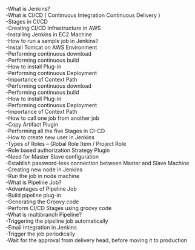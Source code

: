 -What is Jenkins?<br>
-What is CI/CD  ( Continuous Integration Continuous Delivery )<br>
-Stages in CI/CD<br>
-Creating CI/CD Infrastructure in AWS<br>
-Installing Jenkins in EC2 Machine<br>
-How to run a sample job in Jenkins?<br>
-Install Tomcat on AWS Environment<br>
-Performing continuous download<br>
-Performing continuous build<br>
-How to install Plug-in<br>
-Performing continuous Deployment<br>
-Importance of Context Path<br>
-Performing continuous download<br>
-Performing continuous build<br>
-How to install Plug-in<br>
-Performing continuous Deployment<br>
-Importance of Context Path<br>
-How to call one job from another job<br>
-Copy Artifact Plugin<br>
-Performing all the five Stages in CI-CD<br>
-How to create new user in Jenkins<br>
-Types of Roles – Global Role Item / Project Role<br>
-Role based authorization Strategy Plugin<br>
-Need for Master Slave configuration<br>
-Establish password-less connection between Master and Slave Machine<br>
-Creating new node in Jenkins<br>
-Run the job in node machine<br>
-What is Pipeline Job?<br>
-Advantages of Pipeline Job<br>
-Build pipeline plug-in<br>
-Generating the Groovy code<br>
-Perform CI/CD Stages using groovy code<br>
-What is multibranch Pipeline?<br>
-Triggering the pipeline job automatically<br>
-Email Integration in Jenkins<br>
-Trigger the job periodically<br>
-Wait for the approval from delivery head, before moving it to production<br>



